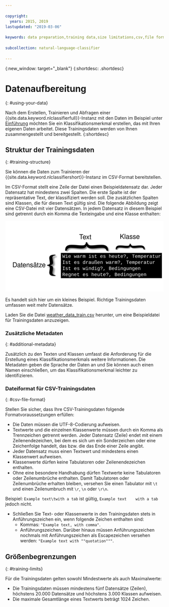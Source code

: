 ```yaml
---

copyright:
  years: 2015, 2019
lastupdated: "2019-03-06"

keywords: data preparation,training data,size limitations,csv,file format,classes,texts

subcollection: natural-language-classifier

---
```


{:new_window: target="_blank"}
{:shortdesc: .shortdesc}

# Datenaufbereitung
{: #using-your-data}

Nach dem Erstellen, Trainieren und Abfragen einer {{site.data.keyword.nlclassifierfull}}-Instanz mit den Daten im Beispiel unter [Einführung](/docs/services/natural-language-classifier?topic=natural-language-classifier-natural-language-classifier#natural-language-classifier) möchten Sie ein Klassifikationsmerkmal erstellen, das mit Ihren eigenen Daten arbeitet. Diese Trainingsdaten werden von Ihnen zusammengestellt und bereitgestellt.
{:shortdesc}

## Struktur der Trainingsdaten
{: #training-structure}

Sie können die Daten zum Trainieren der {{site.data.keyword.nlclassifiershort}}-Instanz im CSV-Format bereitstellen.

Im CSV-Format stellt eine Zeile der Datei einen Beispieldatensatz dar. Jeder Datensatz hat mindestens zwei Spalten. Die erste Spalte ist der repräsentative Text, der klassifiziert werden soll. Die zusätzlichen Spalten sind Klassen, die für diesen Text gültig sind. Die folgende Abbildung zeigt eine CSV-Datei mit vier Datensätzen. In jedem Datensatz in diesem Beispiel sind getrennt durch ein Komma die Texteingabe und eine Klasse enthalten:

![](images/train_sample.svg)

Es handelt sich hier um ein kleines Beispiel. Richtige Trainingsdaten umfassen weit mehr Datensätze.

Laden Sie die Datei <a target="_blank" href="https://watson-developer-cloud.github.io/doc-tutorial-downloads/natural-language-classifier/weather_data_train.csv" download="weather_data_train.csv">weather_data_train.csv</a> herunter, um eine Beispieldatei für Trainingsdaten anzuzeigen.

### Zusätzliche Metadaten
{: #additional-metadata}

Zusätzlich zu den Texten und Klassen umfasst die Anforderung für die Erstellung eines Klassifikationsmerkmals weitere Informationen. Die Metadaten geben die Sprache der Daten an und Sie können auch einen Namen einschließen, um das Klassifikationsmerkmal leichter zu identifizieren.

### Dateiformat für CSV-Trainingsdaten
{: #csv-file-format}

Stellen Sie sicher, dass Ihre CSV-Trainingsdaten folgende Formatvoraussetzungen erfüllen:

- Die Daten müssen die UTF-8-Codierung aufweisen.
- Textwerte und die einzelnen Klassenwerte müssen durch ein Komma als Trennzeichen getrennt werden. Jeder Datensatz (Zeile) endet mit einem Zeilenendezeichen, bei dem es sich um ein Sonderzeichen oder eine Zeichenfolge handelt, das bzw. die das Ende einer Zeile angibt.
- Jeder Datensatz muss einen Textwert und mindestens einen Klassenwert aufweisen.
- Klassenwerte dürfen keine Tabulatoren oder Zeilenendezeichen enthalten.
- Ohne eine besondere Handhabung dürfen Textwerte keine Tabulatoren oder Zeilenumbrüche enthalten. Damit Tabulatoren oder Zeilenumbrüche erhalten bleiben, versehen Sie einen Tabulator mit `\t` und einen Zeilenumbruch mit `\r`, `\n` oder `\r\n`.

Beispiel: `Example text\twith a tab` ist gültig, <code>Example text&nbsp;&nbsp;&nbsp;&nbsp;with a tab</code> jedoch nicht.
- Schließen Sie Text- oder Klassenwerte in den Trainingsdaten stets in Anführungszeichen ein, wenn folgende Zeichen enthalten sind:
    - Kommas: `"Example text, with comma"`.
    - Anführungszeichen. Darüber hinaus müssen Anführungszeichen nochmals mit Anführungszeichen als Escapezeichen versehen werden: `"Example text with ""quotation"""`.

## Größenbegrenzungen
{: #training-limits}

Für die Trainingsdaten gelten sowohl Mindestwerte als auch Maximalwerte:

- Die Trainingsdaten müssen mindestens fünf Datensätze (Zeilen), höchstens 20.000 Datensätze und höchstens 3.000 Klassen aufweisen. 
- Die maximale Gesamtlänge eines Textwerts beträgt 1024 Zeichen.
